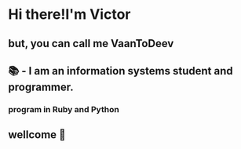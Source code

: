 # Hi there!I'm Victor 
##  but, you can call me VaanToDeev 
## :books: - I am an information systems student and programmer.
### program in Ruby and Python
## wellcome 👋
